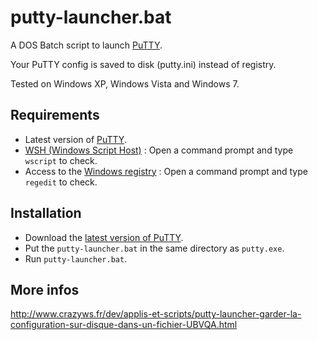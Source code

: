putty-launcher.bat
==================

A DOS Batch script to launch [PuTTY](http://www.chiark.greenend.org.uk/~sgtatham/putty/).

Your PuTTY config is saved to disk (putty.ini) instead of registry.

Tested on Windows XP, Windows Vista and Windows 7.

Requirements
------------

* Latest version of [PuTTY](http://www.chiark.greenend.org.uk/~sgtatham/putty/).
* [WSH (Windows Script Host)](http://support.microsoft.com/kb/232211) : Open a command prompt and type ``wscript`` to check.
* Access to the [Windows registry](http://support.microsoft.com/kb/256986) : Open a command prompt and type ``regedit`` to check.

Installation
------------

* Download the [latest version of PuTTY](http://the.earth.li/~sgtatham/putty/latest/x86/putty.exe).
* Put the ``putty-launcher.bat`` in the same directory as ``putty.exe``.
* Run ``putty-launcher.bat``.

More infos
----------

http://www.crazyws.fr/dev/applis-et-scripts/putty-launcher-garder-la-configuration-sur-disque-dans-un-fichier-UBVQA.html